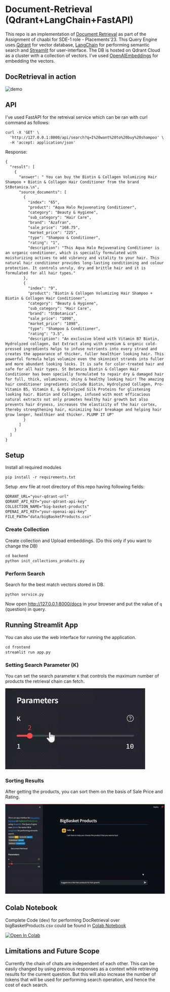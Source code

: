 # Document-Retrieval (Qdrant+LangChain+FastAPI)
This repo is an implementation of [Document Retrieval](https://python.langchain.com/docs/modules/data_connection/) as part of the Assignment of chaabi for SDE-1 role - Placements'23. This Query Engine uses [Qdrant](https://github.com/qdrant/qdrant) for vector database, [LangChain](https://github.com/langchain-ai/langchain) for performing semantic search and [Streamlit](https://streamlit.io/) for user-interface. The DB is hosted on Qdrant Cloud as a cluster with a collection of vectors. I've used [OpenAIEmbeddings](https://platform.openai.com/docs/guides/embeddings/what-are-embeddings) for embedding the vectors.

## DocRetrieval in action

![demo](data/chat-demo.gif)

## API
I've used FastAPI for the retreival service which can be ran with curl command as follows:
```
curl -X 'GET' \
  'http://127.0.0.1:8000/api/search?q=I%20want%20to%20buy%20shampoo' \
  -H 'accept: application/json'
```
Response:
```
{
  "result": [
    {
      "answer": " You can buy the Biotin & Collagen Volumizing Hair Shampoo + Biotin & Collagen Hair Conditioner from the brand StBotanica.\n",
      "source_documents": [
        {
          "index": "65",
          "product": "Aqua Halo Rejuvenating Conditioner",
          "category": "Beauty & Hygiene",
          "sub_category": "Hair Care",
          "brand": "Azafran",
          "sale_price": "168.75",
          "market_price": "225",
          "type": "Shampoo & Conditioner",
          "rating": "1",
          "description": "This Aqua Halo Rejuvenating Conditioner is an organic conditioner, which is specially formulated with moisturizing actives to add vibrancy and vitality to your hair. This natural hair conditioner provides long-lasting conditioning and colour protection. It controls unruly, dry and brittle hair and it is formulated for all hair types."
        },
        {
          "index": "9",
          "product": "Biotin & Collagen Volumizing Hair Shampoo + Biotin & Collagen Hair Conditioner",
          "category": "Beauty & Hygiene",
          "sub_category": "Hair Care",
          "brand": "StBotanica",
          "sale_price": "1098",
          "market_price": "1098",
          "type": "Shampoo & Conditioner",
          "rating": "3.5",
          "description": "An exclusive blend with Vitamin B7 Biotin, Hydrolyzed collagen, Oat Extract along with premium & organic cold-pressed ingredients helps to infuse nutrients into every strand and creates the appearance of thicker, fuller healthier looking hair. This powerful formula helps volumize even the skinniest strands into fuller and more abundant looking locks. It is safe for color-treated hair and safe for all hair types. St Botanica Biotin & Collagen Hair Conditioner has been specially formulated to repair dry & damaged hair for full, thick, voluminous, shiny & healthy looking hair! The amazing hair conditioner ingredients include Biotin, Hydrolyzed Collagen, Pro-Vitamin B5, Vitamin E, & Hydrolyzed Silk Proteins for glistening looking hair. Biotin and Collagen, infused with most efficacious natural extracts not only promotes healthy hair growth but also prevents hair dryness, increases the elasticity of the hair cortex, thereby strengthening hair, minimizing hair breakage and helping hair grow longer, healthier and thicker. PLUMP IT UP"
        }
      ]
    }
  ]
}
```

## Setup
Install all required modules
```
pip install -r requirements.txt
```
Setup .env file at root directory of this repo having following fields:
```
QDRANT_URL="your-qdrant-url"
QDRANT_API_KEY="your-qdrant-api-key"
COLLECTION_NAME="big-basket-products"
OPENAI_API_KEY="your-openai-api-key"
FILE_PATH="data/bigBasketProducts.csv"
```

### Create Collection
Create collection and Upload embeddings. (Do this only if you want to change the DB)
```
cd backend
python init_collections_products.py
```

### Perform Search
Search for the best match vectors stored in DB.
```
python service.py
```
Now open http://127.0.0.1:8000/docs in your browser and put the value of `q` (question) in query.

## Running Streamlit App
You can also use the web interface for running the application.
```
cd frontend
streamlit run app.py
```

### Setting Search Parameter (K)
You can set the search parameter `K` that controls the maximum number of products the retrieval chain can fetch.

![demo](data/chat-parameters.gif)

### Sorting Results
After getting the products, you can sort them on the basis of Sale Price and Rating.

![demo](data/chat-sort.gif)

## Colab Notebook
Complete Code (dev) for performing DocRetrieval over bigBasketProducts.csv could be found in [Colab Notebook](https://colab.research.google.com/github/AbhishekPardhi/Document-Retrieval/blob/main/test.ipynb)

[![Open In Colab](https://colab.research.google.com/assets/colab-badge.svg)](https://colab.research.google.com/github/AbhishekPardhi/Document-Retrieval/blob/main/test.ipynb)

## Limitations and Future Scope
Currently the chain of chats are independent of each other. This can be easily changed by using previous responses as a context while retrieving results for the current question. But this will also increase the number of tokens that will be used for performing search operation, and hence the cost of each search.